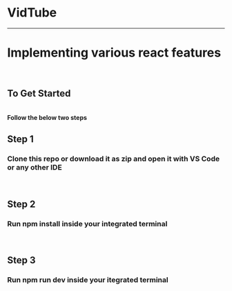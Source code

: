 # VidTube
<hr />
<h1>Implementing various react features</h1>
<br />
<h2>To Get Started</h2>
<br/>
<b>Follow the below two steps</b>
<br />
<h2>Step 1</h2> <h3>Clone this repo or download it as zip and open it with VS Code or any other IDE</h3>
<br/>
<h2>Step 2</h2> <h3>Run npm install inside your integrated terminal</h3>
<br />
<h2>Step 3</h2><h3>Run npm run dev inside your itegrated terminal</h3>

